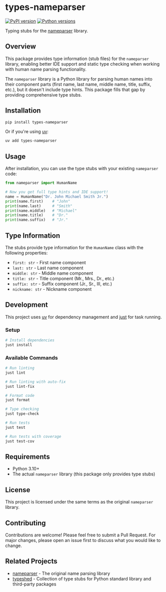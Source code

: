 # types-nameparser

[![PyPI version](https://badge.fury.io/py/types-nameparser.svg)](https://badge.fury.io/py/types-nameparser)
[![Python versions](https://img.shields.io/pypi/pyversions/types-nameparser.svg)](https://pypi.org/project/types-nameparser/)

Typing stubs for the [nameparser](https://github.com/derek73/python-nameparser) library.

## Overview

This package provides type information (stub files) for the `nameparser` library, enabling better IDE support and static type checking when working with human name parsing functionality.

The `nameparser` library is a Python library for parsing human names into their component parts (first name, last name, middle name, title, suffix, etc.), but it doesn't include type hints. This package fills that gap by providing comprehensive type stubs.

## Installation

```bash
pip install types-nameparser
```

Or if you're using [uv](https://github.com/astral-sh/uv):

```bash
uv add types-nameparser
```

## Usage

After installation, you can use the type stubs with your existing `nameparser` code:

```python
from nameparser import HumanName

# Now you get full type hints and IDE support!
name = HumanName("Dr. John Michael Smith Jr.")
print(name.first)    # "John"
print(name.last)     # "Smith" 
print(name.middle)   # "Michael"
print(name.title)    # "Dr."
print(name.suffix)   # "Jr."
```

## Type Information

The stubs provide type information for the `HumanName` class with the following properties:

- `first: str` - First name component
- `last: str` - Last name component  
- `middle: str` - Middle name component
- `title: str` - Title component (Mr., Mrs., Dr., etc.)
- `suffix: str` - Suffix component (Jr., Sr., III, etc.)
- `nickname: str` - Nickname component

## Development

This project uses [uv](https://github.com/astral-sh/uv) for dependency management and [just](https://github.com/casey/just) for task running.

### Setup

```bash
# Install dependencies
just install
```

### Available Commands

```bash
# Run linting
just lint

# Run linting with auto-fix
just lint-fix

# Format code
just format

# Type checking
just type-check

# Run tests
just test

# Run tests with coverage
just test-cov
```

## Requirements

- Python 3.10+
- The actual `nameparser` library (this package only provides type stubs)

## License

This project is licensed under the same terms as the original `nameparser` library.

## Contributing

Contributions are welcome! Please feel free to submit a Pull Request. For major changes, please open an issue first to discuss what you would like to change.

## Related Projects

- [nameparser](https://github.com/derek73/python-nameparser) - The original name parsing library
- [typeshed](https://github.com/python/typeshed) - Collection of type stubs for Python standard library and third-party packages
